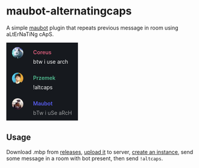 # maubot-alternatingcaps

A simple [maubot](https://github.com/maubot/maubot) plugin that repeats previous message in room using aLtErNaTiNg cApS.

![preview](preview.png)

## Usage

Download .mbp from [releases](https://github.com/rom4nik/maubot-alternatingcaps/releases), [upload it](https://docs.mau.fi/maubot/usage/basic.html#uploading-plugins) to server, [create an instance](https://docs.mau.fi/maubot/usage/basic.html#creating-instances), send some message in a room with bot present, then send `!altcaps`.
